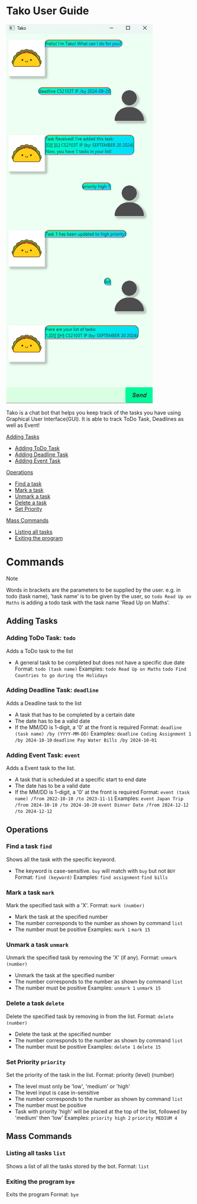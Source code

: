 # Tako User Guide

![](https://github.com/nigellqx/ip/blob/master/docs/Ui.png.png)

Tako is a chat bot that helps you keep track of the tasks you have
using Graphical User Interface(GUI).
It is able to track ToDo Task, Deadlines as well as Event!

[Adding Tasks](#adding-tasks)
- [Adding ToDo Task](#adding-todo-task-todo)
- [Adding Deadline Task](#adding-deadline-task-deadline)
- [Adding Event Task](#adding-event-task-event)

[Operations](#operations)
- [Find a task](#find-a-task-find)
- [Mark a task](#mark-a-task-mark)
- [Unmark a task](#unmark-a-task-unmark)
- [Delete a task](#delete-a-task-delete)
- [Set Priority](#set-priority-priority)

[Mass Commands](#mass-commands)
- [Listing all tasks](#listing-all-tasks-list)
- [Exiting the program](#exiting-the-program-bye)


# Commands

> [!NOTE]
> Words in brackets are the parameters to be supplied by the user.
> e.g. in todo (task name), 'task name' is to be given by the user, so
> `todo Read Up on Maths` is adding a todo task with the task 
> name 'Read Up on Maths'.

## Adding Tasks

### Adding ToDo Task: `todo`
Adds a ToDo task to the list
- A general task to be completed but does not have a specific due date
Format: `todo (task name)` 
Examples: `todo Read Up on Maths`
          `todo Find Countries to go during the Holidays`

### Adding Deadline Task: `deadline`
Adds a Deadline task to the list
- A task that has to be completed by a certain date
- The date has to be a valid date
- If the MM/DD is 1-digit, a '0' at the front is required
Format: `deadline (task name) /by (YYYY-MM-DD)`
Examples: `deadline Coding Assignment 1 /by 2024-10-10`
          `deadline Pay Water Bills /by 2024-10-01`

### Adding Event Task: `event`
Adds a Event task to the list.
- A task that is scheduled at a specific start to end date
- The date has to be a valid date
- If the MM/DD is 1-digit, a '0' at the front is required
Format: `event (task name) /from 2022-10-10 /to 2023-11-11`
Examples: `event Japan Trip /from 2024-10-10 /to 2024-10-20`
          `event Dinner Date /from 2024-12-12 /to 2024-12-12`


## Operations

### Find a task `find`
Shows all the task with the specific keyword.
- The keyword is case-sensitive. `buy` will match with `buy` but not `BUY`
Format: `find (keyword)`
Examples: `find assignment`
          `find bills`

### Mark a task `mark`
Mark the specified task with a 'X'.
Format: `mark (number)`
- Mark the task at the specified number
- The number corresponds to the number as shown by command `list`
- The number must be positive
Examples: `mark 1`
          `mark 15`

### Unmark a task `unmark`
Unmark the specified task by removing the 'X' (if any).
Format: `unmark (number)`
- Unmark the task at the specified number
- The number corresponds to the number as shown by command `list`
- The number must be positive
Examples: `unmark 1`
          `unmark 15`

### Delete a task `delete`
Delete the specified task by removing in from the list.
Format: `delete (number)`
- Delete the task at the specified number
- The number corresponds to the number as shown by command `list`
- The number must be positive
Examples: `delete 1`
          `delete 15`

### Set Priority `priority`
Set the priority of the task in the list.
Format: priority (level) (number)
- The level must only be 'low', 'medium' or 'high'
- The level input is case in-sensitive
- The number corresponds to the number as shown by command `list`
- The number must be positive
- Task with priority 'high' will be placed at the top of the list,
  followed by 'medium' then 'low'
Examples: `priority high 2`
          `priority MEDIUM 4`


## Mass Commands

### Listing all tasks `list`
Shows a list of all the tasks stored by the bot.
Format: `list`

### Exiting the program `bye`
Exits the program
Format: `bye`